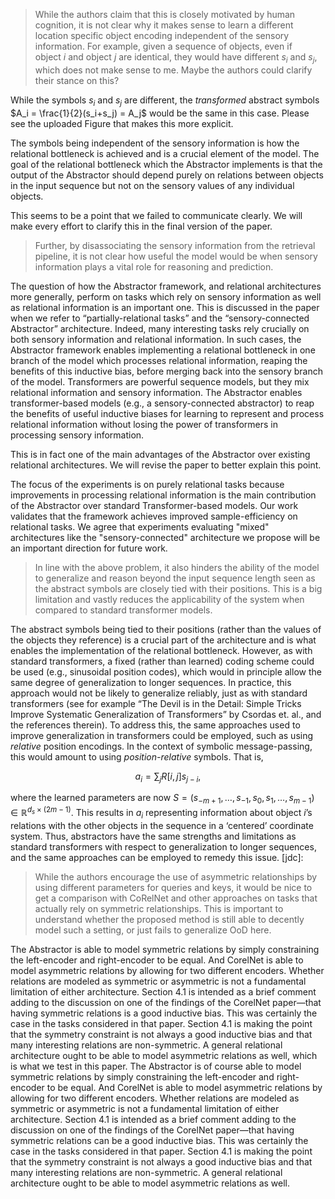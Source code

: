 > While the authors claim that this is closely motivated by human cognition, it is not clear why it makes sense to learn a different location specific object encoding independent of the sensory information. For example, given a sequence of objects, even if object $i$ and object $j$ are identical, they would have different $s_i$ and $s_j$, which does not make sense to me. Maybe the authors could clarify their stance on this?

While the symbols $s_i$ and $s_j$ are different, the *transformed* abstract symbols $A_i = \frac{1}{2}(s_i+s_j) = A_j$ would be the same in this case. Please see the uploaded Figure that makes this more explicit.

The symbols being independent of the sensory information is how the relational bottleneck is achieved and is a crucial element of the model. The goal of the relational bottleneck which the Abstractor implements is that the output of the Abstractor should depend purely on relations between objects in the input sequence but not on the sensory values of any individual objects.

This seems to be a point that we failed to communicate clearly. We will make every effort to clarify this in the final version of the paper.

> Further, by disassociating the sensory information from the retrieval pipeline, it is not clear how useful the model would be when sensory information plays a vital role for reasoning and prediction.

The question of how the Abstractor framework, and relational architectures more generally, perform on tasks which 
rely on sensory information as well as relational information is an important one. This is discussed in the paper 
when we refer to “partially-relational tasks” and the “sensory-connected Abstractor” architecture. Indeed, many 
interesting tasks rely crucially on both sensory information and relational information. In such cases, the 
Abstractor framework enables implementing a relational bottleneck in one branch of the model which processes 
relational information, reaping the benefits of this inductive bias, before merging back into the sensory branch of 
the model. Transformers are powerful sequence models, but they mix relational information and sensory information. 
The Abstractor enables transformer-based models (e.g., a sensory-connected abstractor) to reap the benefits of 
useful inductive biases for learning to represent and process relational information without losing the power of 
transformers in processing sensory information.

This is in fact one of the main advantages of the Abstractor over existing relational architectures. We will revise the paper to better explain this point.

The focus of the experiments is on purely relational tasks because improvements in processing relational information is the main contribution of the Abstractor over standard Transformer-based models. Our work validates that the framework achieves improved sample-efficiency on relational tasks. We agree that experiments evaluating "mixed" architectures like the "sensory-connected" architecture we propose will be an important direction for future work.

> In line with the above problem, it also hinders the ability of the model to generalize and reason beyond the input sequence length seen as the abstract symbols are closely tied with their positions. This is a big limitation and vastly reduces the applicability of the system when compared to standard transformer models.

The abstract symbols being tied to their positions (rather than the values of the objects they reference) is a crucial part of the architecture and is what enables the implementation of the relational bottleneck. However, as with standard transformers, a fixed (rather than learned) coding scheme could be used (e.g., sinusoidal position codes), which would in principle allow the same degree of generalization to longer sequences. In practice, this approach would not be likely to generalize reliably, just as with standard transformers (see for example “The Devil is in the Detail: Simple Tricks Improve Systematic Generalization of Transformers” by Csordas et. al., and the references therein). To address this, the same approaches used to improve generalization in transformers could be employed, such as using *relative* position encodings. In the context of symbolic message-passing, this would amount to using *position-relative* symbols. That is,

$$
a_i = \sum_j R[i,j] s_{j-i},
$$

where the learned parameters are now $S = (s_{-m+1}, \ldots, s_{-1}, s_0, s_1, \ldots, s_{m-1}) \in {\mathbb R}^{d_s \times (2m - 1)}$.  This results in $a_i$ representing information about object $i$’s relations with the other objects in the sequence in a ‘centered’  coordinate system. Thus, abstractors have the same strengths and limitations as standard transformers with respect to generalization to longer sequences, and the same approaches can be employed to remedy this issue.
[jdc]: <It seems like we might be able to say something even stronger here: that the relational 
bottleneck of the Abstractor may provide an inductive bias that allows it to learn such relative position codes more 
effectively than standard architectures>

> While the authors encourage the use of asymmetric relationships by using different parameters for queries and keys, it would be nice to get a comparison with CoRelNet and other approaches on tasks that actually rely on symmetric relationships. This is important to understand whether the proposed method is still able to decently model such a setting, or just fails to generalize OoD here.

The Abstractor is able to model symmetric relations by simply constraining the left-encoder and right-encoder to be 
equal. And CorelNet is able to model asymmetric relations by allowing for two different encoders. Whether relations 
are modeled as symmetric or asymmetric is not a fundamental limitation of either architecture. Section 4.1 is 
intended as a brief comment adding to the discussion on one of the findings of the CorelNet paper—that having 
symmetric relations is a good inductive bias. This was certainly the case in the tasks considered in that paper. 
Section 4.1 is making the point that the symmetry constraint is not always a good inductive bias and that many 
interesting relations are non-symmetric. A general relational architecture ought to be able to model asymmetric 
relations as well, which is what we test in this paper.
The Abstractor is of course able to model symmetric relations by simply constraining the left-encoder and right-encoder to be equal. And CorelNet is able to model asymmetric relations by allowing for two different encoders. Whether relations are modeled as symmetric or asymmetric is not a fundamental limitation of either architecture. Section 4.1 is intended as a brief comment adding to the discussion on one of the findings of the CorelNet paper—that having symmetric relations can be a good inductive bias. This was certainly the case in the tasks considered in that paper. Section 4.1 is making the point that the symmetry constraint is not always a good inductive bias and that many interesting relations are non-symmetric. A general relational architecture ought to be able to model asymmetric relations as well.
